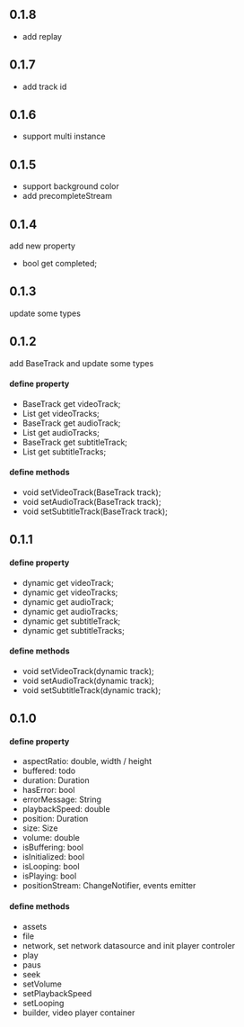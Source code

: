 ## 0.1.8

- add replay

## 0.1.7

- add track id

## 0.1.6

- support multi instance

## 0.1.5

- support background color
- add precompleteStream

## 0.1.4

add new property

- bool get completed;

## 0.1.3

update some types

## 0.1.2

add BaseTrack and update some types

#### define property
- BaseTrack get videoTrack;
- List<BaseTrack> get videoTracks;
- BaseTrack get audioTrack;
- List<BaseTrack> get audioTracks;
- BaseTrack get subtitleTrack;
- List<BaseTrack> get subtitleTracks;

#### define methods
- void setVideoTrack(BaseTrack track);
- void setAudioTrack(BaseTrack track);
- void setSubtitleTrack(BaseTrack track);

## 0.1.1

#### define property
- dynamic get videoTrack;
- dynamic get videoTracks;
- dynamic get audioTrack;
- dynamic get audioTracks;
- dynamic get subtitleTrack;
- dynamic get subtitleTracks;

#### define methods
- void setVideoTrack(dynamic track);
- void setAudioTrack(dynamic track);
- void setSubtitleTrack(dynamic track);

## 0.1.0

#### define property
- aspectRatio: double, width / height
- buffered: todo
- duration: Duration
- hasError: bool
- errorMessage: String
- playbackSpeed: double
- position: Duration
- size: Size
- volume: double
- isBuffering: bool
- isInitialized: bool
- isLooping: bool
- isPlaying: bool
- positionStream: ChangeNotifier, events emitter

#### define methods
- assets
- file
- network, set network datasource and init player controler 
- play
- paus
- seek
- setVolume
- setPlaybackSpeed
- setLooping
- builder, video player container